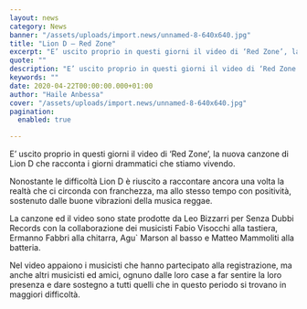 ```yaml
---
layout: news
category: News
banner: "/assets/uploads/import.news/unnamed-8-640x640.jpg"
title: "Lion D – Red Zone"
excerpt: "E’ uscito proprio in questi giorni il video di ‘Red Zone’, la nuova canzone di Lion D che racconta i giorni drammatici che stiamo vivendo. Nonostante le difficoltà Lion D è riuscito a raccontare ancora una volta la realtà che ci circonda con franchezza, ma allo stesso tempo con positività, sostenuto dalle buone vibrazioni della [&hellip"
quote: ""
description: "E’ uscito proprio in questi giorni il video di ‘Red Zone’, la nuova canzone di Lion D che racconta i giorni drammatici che stiamo vivendo. Nonostante le difficoltà Lion D è riuscito a raccontare ancora una volta la realtà che ci circonda con franchezza, ma allo stesso tempo con positività, sostenuto dalle buone vibrazioni della [&hellip"
keywords: ""
date: 2020-04-22T00:00:00.000+01:00
author: "Haile Anbessa"
cover: "/assets/uploads/import.news/unnamed-8-640x640.jpg"
pagination:
  enabled: true

---
```


E’ uscito proprio in questi giorni il video di ‘Red Zone’, la nuova canzone di Lion D che racconta i giorni drammatici che stiamo vivendo.

Nonostante le difficoltà Lion D è riuscito a raccontare ancora una volta la realtà che ci circonda con franchezza, ma allo stesso tempo con positività, sostenuto dalle buone vibrazioni della musica reggae.

La canzone ed il video sono state prodotte da Leo Bizzarri per Senza Dubbi Records con la collaborazione dei musicisti Fabio Visocchi alla tastiera, Ermanno Fabbri alla chitarra, Agu\` Marson al basso e Matteo Mammoliti alla batteria.

Nel video appaiono i musicisti che hanno partecipato alla registrazione, ma anche altri musicisti ed amici, ognuno dalle loro case a far sentire la loro presenza e dare sostegno a tutti quelli che in questo periodo si trovano in maggiori difficoltà.